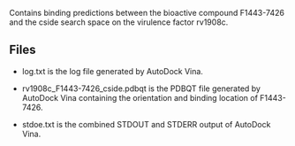 Contains binding predictions between the bioactive compound F1443-7426 and the cside search space on the virulence factor rv1908c.

## Files

- log.txt is the log file generated by AutoDock Vina.

- rv1908c_F1443-7426_cside.pdbqt is the PDBQT file generated by AutoDock Vina containing the orientation and binding location of F1443-7426.

- stdoe.txt is the combined STDOUT and STDERR output of AutoDock Vina.

